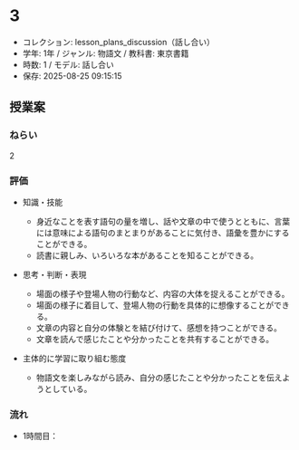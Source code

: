 # 3

- コレクション: lesson_plans_discussion（話し合い）
- 学年: 1年 / ジャンル: 物語文 / 教科書: 東京書籍
- 時数: 1 / モデル: 話し合い
- 保存: 2025-08-25 09:15:15

## 授業案

### ねらい
2

### 評価

- 知識・技能
  - 身近なことを表す語句の量を増し、話や文章の中で使うとともに、言葉には意味による語句のまとまりがあることに気付き、語彙を豊かにすることができる。
  - 読書に親しみ、いろいろな本があることを知ることができる。

- 思考・判断・表現
  - 場面の様子や登場人物の行動など、内容の大体を捉えることができる。
  - 場面の様子に着目して、登場人物の行動を具体的に想像することができる。
  - 文章の内容と自分の体験とを結び付けて、感想を持つことができる。
  - 文章を読んで感じたことや分かったことを共有することができる。

- 主体的に学習に取り組む態度
  - 物語文を楽しみながら読み、自分の感じたことや分かったことを伝えようとしている。

### 流れ

- 1時間目：